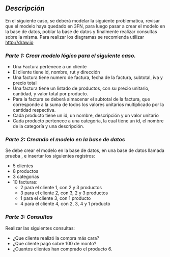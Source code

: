 ## *Descripción*

En el siguiente caso, se deberá modelar la siguiente problematica, revisar que el modelo haya
quedado en 3FN, para luego pasar a crear el modelo en la base de datos, poblar la base de datos y
finalmente realizar consultas sobre la misma. Para realizar los diagramas se recomienda utilizar http://draw.io 

### *Parte 1: Crear modelo lógico para el siguiente caso.*

+ Una Factura pertenece a un cliente
+ El cliente tiene id, nombre, rut y dirección
+ Una factura tiene numero de factura, fecha de la factura, subtotal, iva y precio total
+ Una factura tiene un listado de productos, con su precio unitario, cantidad, y valor total por
producto.
+ Para la factura se deberá almacenar el subtotal de la factura, que corresponde a la suma de
todos los valores unitarios multiplicado por la cantidad respectiva.
+ Cada producto tiene un id, un nombre, descripción y un valor unitario
+ Cada producto pertenece a una categoría, la cual tiene un id, el nombre de la categoría y una
descripción.

### *Parte 2: Creando el modelo en la base de datos*
Se debe crear el modelo en la base de datos, en una base de datos llamada prueba , e insertar los
siguientes registros:
+ 5 clientes
+ 8 productos
+ 3 categorias
+ 10 facturas:
   + 2 para el cliente 1, con 2 y 3 productos
   + 3 para el cliente 2, con 3, 2 y 3 productos
   + 1 para el cliente 3, con 1 producto
   + 4 para el cliente 4, con 2, 3, 4 y 1 producto

### *Parte 3: Consultas*

Realizar las siguientes consultas:
+ ¿Que cliente realizó la compra más cara?
+ ¿Que cliente pagó sobre 100 de monto?
+ ¿Cuantos clientes han comprado el producto 6.
